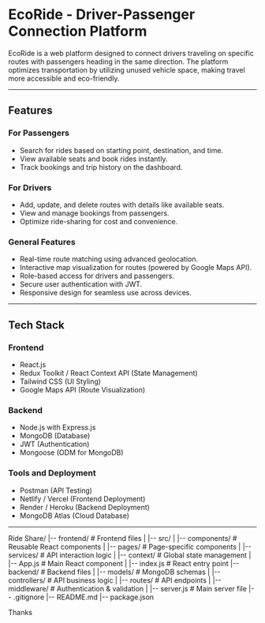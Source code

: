 # EcoRide - Driver-Passenger Connection Platform

EcoRide is a web platform designed to connect drivers traveling on specific routes with passengers heading in the same direction. The platform optimizes transportation by utilizing unused vehicle space, making travel more accessible and eco-friendly.

---

## Features

### **For Passengers**
- Search for rides based on starting point, destination, and time.
- View available seats and book rides instantly.
- Track bookings and trip history on the dashboard.

### **For Drivers**
- Add, update, and delete routes with details like available seats.
- View and manage bookings from passengers.
- Optimize ride-sharing for cost and convenience.

### **General Features**
- Real-time route matching using advanced geolocation.
- Interactive map visualization for routes (powered by Google Maps API).
- Role-based access for drivers and passengers.
- Secure user authentication with JWT.
- Responsive design for seamless use across devices.

---

## Tech Stack

### **Frontend**
- React.js
- Redux Toolkit / React Context API (State Management)
- Tailwind CSS (UI Styling)
- Google Maps API (Route Visualization)

### **Backend**
- Node.js with Express.js
- MongoDB (Database)
- JWT (Authentication)
- Mongoose (ODM for MongoDB)

### **Tools and Deployment**
- Postman (API Testing)
- Netlify / Vercel (Frontend Deployment)
- Render / Heroku (Backend Deployment)
- MongoDB Atlas (Cloud Database)

---

Ride Share/
|-- frontend/                  # Frontend files
|   |-- src/
|       |-- components/        # Reusable React components
|       |-- pages/             # Page-specific components
|       |-- services/          # API interaction logic
|       |-- context/           # Global state management
|       |-- App.js             # Main React component
|       |-- index.js           # React entry point
|-- backend/                   # Backend files
|   |-- models/                # MongoDB schemas
|   |-- controllers/           # API business logic
|   |-- routes/                # API endpoints
|   |-- middleware/            # Authentication & validation
|   |-- server.js              # Main server file
|-- .gitignore
|-- README.md
|-- package.json

Thanks
